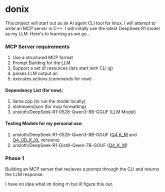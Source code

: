 # donix

This project will start out as an AI agent CLI tool for linux. I will attempt to write an MCP server in C++. I will initally use the latest DeepSeek R1 model as my LLM. Here's to learning as we go...

### MCP Server requirements
 
 1. Use a structured MCP format
 2. Prompt Building for the LLM
 3. Support a set of resources (lets start with CLI ig)
 4. parses LLM output an
 5. executes actions (commands for now)
 
 #### Dependency List (for now):

 1. llama.cpp (to run the model locally)
 2. nlohmann/json (for mcp formatting)
 3. unsloth/DeepSeek-R1-0528-Qwen3-8B-GGUF (LLM Model)


 #### Testing Models for my personal use:
 1.  unsloth/DeepSeek-R1-0528-Qwen3-8B-GGUF ([Q4 K_M](https://huggingface.co/unsloth/DeepSeek-R1-0528-Qwen3-8B-GGUF/resolve/main/DeepSeek-R1-0528-Qwen3-8B-Q4_K_M.gguf) and [Q4_UD_K_XL](https://huggingface.co/unsloth/DeepSeek-R1-0528-Qwen3-8B-GGUF/resolve/main/DeepSeek-R1-0528-Qwen3-8B-UD-Q4_K_XL.gguf) versions)
 2.  unsloth/DeepSeek-R1-Distill-Qwen-7B-GGUF ([Q4_K_M](https://huggingface.co/unsloth/DeepSeek-R1-Distill-Qwen-7B-GGUF/resolve/main/DeepSeek-R1-Distill-Qwen-7B-Q4_K_M.gguf))


### Phase 1
Building an MCP server that recieves a prompt through the CLI and returns the LLM response.

I have no idea what im doing rn but ill figure this out.
